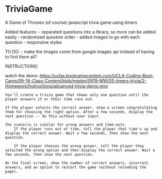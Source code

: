 # TriviaGame
A Game of Thrones (of course) javascript trivia game using timers

Added features:
    - separated questions into a library, so more can be added easily
    - randomized question order
    - added images to go with each question
    - responsive styles

TO DO:
	- make the images come from google images api instead of having to find them all?

INSTRUCTIONS:

watch the demo:
https://uclax.bootcampcontent.com/UCLA-Coding-Boot-Camp/09-16-Class-Content/blob/master/0919-MW/05-timers-trivia/2-Homework/Instructions/advanced-trivia-demo.mov

    You'll create a trivia game that shows only one question until the player answers it or their time runs out.

    If the player selects the correct answer, show a screen congratulating them for choosing the right option. After a few seconds, display the next question -- do this without user input.

    The scenario is similar for wrong answers and time-outs.
        If the player runs out of time, tell the player that time's up and display the correct answer. Wait a few seconds, then show the next question.
        
        If the player chooses the wrong answer, tell the player they selected the wrong option and then display the correct answer. Wait a few seconds, then show the next question.

    On the final screen, show the number of correct answers, incorrect answers, and an option to restart the game (without reloading the page).
